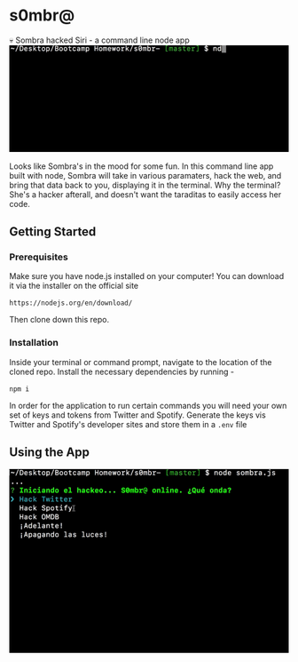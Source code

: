 # s0mbr@
:skull: Sombra hacked Siri - a command line node app
![demo](demo1.gif)

Looks like Sombra's in the mood for some fun. In this command line app built with node, Sombra will take in various paramaters, hack the web, and bring that data back to you, displaying it in the terminal. Why the terminal? She's a hacker afterall, and doesn't want the taraditas to easily access her code. 

## Getting Started

### Prerequisites
Make sure you have node.js installed on your computer! You can download it via the installer on the official site
```
https://nodejs.org/en/download/
```
Then clone down this repo.

### Installation
Inside your terminal or command prompt, navigate to the location of the cloned repo. Install the necessary dependencies by running - 
```
npm i
```
In order for the application to run certain commands you will need your own set of keys and tokens from Twitter and Spotify. Generate the keys vis Twitter and Spotify's developer sites and store them in a `.env` file

## Using the App
![demo2](demo2.gif)
